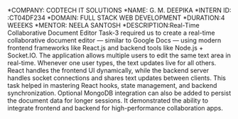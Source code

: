 
*COMPANY: CODTECH IT SOLUTIONS
*NAME: G. M. DEEPIKA
*INTERN ID: :CT04DF234
*DOMAIN: FULL STACK WEB DEVELOPMENT 
*DURATION:4 WEEEKS
*MENTOR: NEELA SANTOSH
*DESCRIPTION:Real-Time Collaborative Document Editor
Task-3 required us to create a real-time collaborative document editor — similar to Google Docs — using modern frontend frameworks like React.js and backend tools like Node.js + Socket.IO. The application allows multiple users to edit the same text area in real-time. Whenever one user types, the text updates live for all others. React handles the frontend UI dynamically, while the backend server handles socket connections and shares text updates between clients. This task helped in mastering React hooks, state management, and backend synchronization. Optional MongoDB integration can also be added to persist the document data for longer sessions. It demonstrated the ability to integrate frontend and backend for high-performance collaboration apps.
